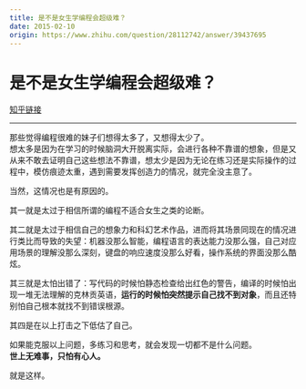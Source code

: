 ```yaml
---
title: 是不是女生学编程会超级难？
date: 2015-02-10
origin: https://www.zhihu.com/question/28112742/answer/39437695
---
```

# 是不是女生学编程会超级难？

[知乎链接](https://www.zhihu.com/question/28112742/answer/39437695)

---------

<span class="RichText ztext CopyrightRichText-richText" itemprop="text"><p>那些觉得编程很难的妹子们想得太多了，又想得太少了。<br>想太多是因为在学习的时候脑洞大开脱离实际，会进行各种不靠谱的想象，但是又从来不敢去证明自己这些想法不靠谱，想太少是因为无论在练习还是实际操作的过程中，模仿痕迹太重，遇到需要发挥创造力的情况，就完全没主意了。</p><p>当然，这情况也是有原因的。</p><p>其一就是太过于相信所谓的编程不适合女生之类的论断。</p><p>其二就是太过于相信自己的想象力和科幻艺术作品，进而将其场景同现在的情况进行类比而导致的失望：机器没那么智能，编程语言的表达能力没那么强，自己对应用场景的理解没那么深刻，键盘的响应速度没那么好看，操作系统的界面没那么酷炫。</p><p>其三就是太怕出错了：写代码的时候怕静态检查给出红色的警告，编译的时候怕出现一堆无法理解的克林贡英语，<b>运行的时候怕突然提示自己找不到对象</b>，而且还特别怕自己根本就找不到错误根源。</p><p>其四是在以上打击之下低估了自己。</p><p>如果能克服以上问题，多练习和思考，就会发现一切都不是什么问题。<br><b>世上无难事，只怕有心人。</b></p>就是这样。</span>